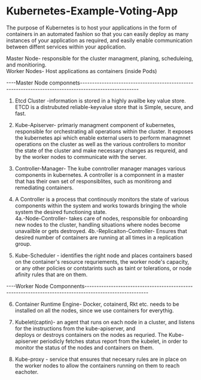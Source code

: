 # Kubernetes-Example-Voting-App

The purpose of Kubernetes is to host your applications in the form of containers in an automated fashion so that you can easily 
deploy as many instances of your application as required, and easily enable communication between diffent services within your 
application. 

Master Node- responsible for the cluster managment, planing, scheduleing, and monitioring.         
Worker Nodes- Host applications as containers (inside Pods)

----Master Node componnets------------------------------------------------------------------------------------------------------
1. Etcd Cluster -information is stored in a highly availbe key value store. 
               ETCD is a distrubuted reliable-keyvalue store that is Simple, secure, and fast. 

2. Kube-Apiserver- primariy managment component of kubernetes, responsible for orchestrating all operations within the cluster. It
                exposes the kubernetes api which enable external users to perform managmnet operations on the cluster as well as the 
                various controllers to monitor the state of the cluster and make necessary changes as requreid, and by the worker nodes 
                to communicate with the server. 

3. Controller-Manager- The kube conntroller manager manages various components in kubernetes. 
   A controller is a componnent in a master that has their own set of responsiblites, such as monitirong and remediating
   containers. 

4. A Controller is a process that continously monitors the state of various components within the system 
    and works towards bringing the whole system the desired functioning state.    
 4a.-Node-Controller- takes care of nodes, responsible for onboarding new nodes to the cluster, handling situations where
                    nodes become unavailble or gets destroyed. 
 4b.-Replicaiton-Controller- Ensures that desired number of containers are running at all times in a replication group. 

5. Kube-Scheduler - identifies the right node and places containers based on the container's resource requriements, the worker 
                 node's capacity, or any other policies or contstarints such as taint or tolerations, or  node afinity rules that
                 are on them. 
                 
----Worker Node Componnents--------------------------------------------------------------------------------------------------------

6. Container Runtime Engine- Docker, cotainerd, Rkt etc. needs to be installed on all the nodes, since we use containers for everythig. 


7. Kubelet(captin)- an agent that runs on each node in a cluster, and listens for the instructions from the kube-apiserver, and        
                 deploys or destroys containers on the nodes as requried. The Kube-apiserver periodicly fetches status 
                 report from the kubelet, in order to monitor the status of the nodes and containers on them. 

8. Kube-proxy - service that ensures that necesary rules are in place on the worker nodes to allow the containers running on them
                to reach eachoter. 
